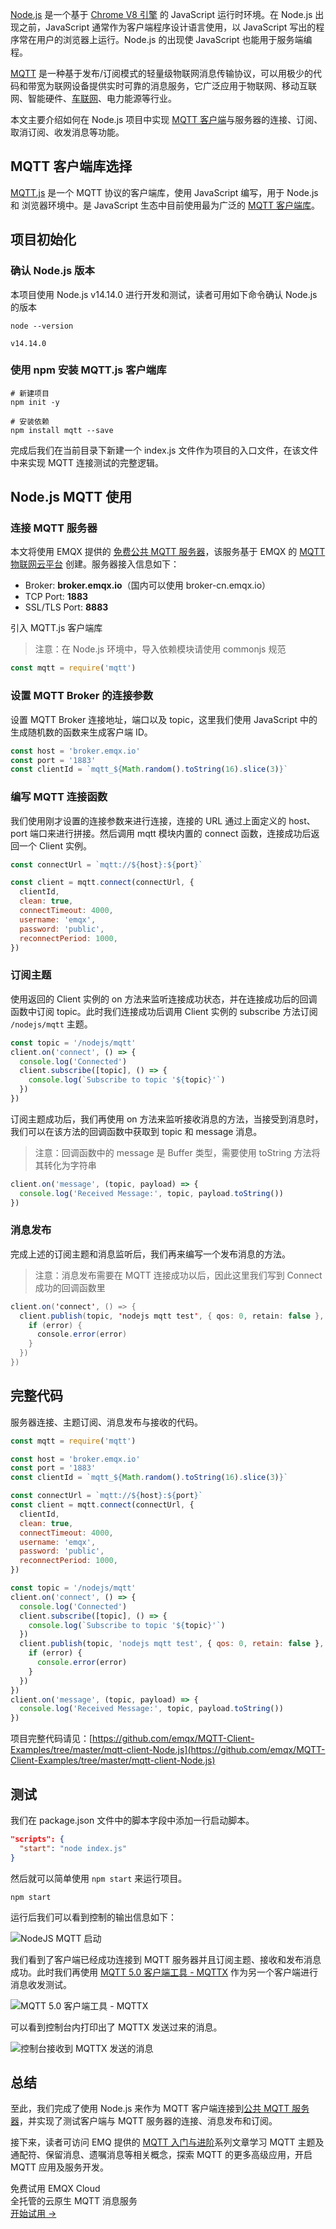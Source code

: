 [Node.js](https://nodejs.org/zh-cn/) 是一个基于 [Chrome V8 引擎](https://v8.dev/) 的 JavaScript 运行时环境。在 Node.js 出现之前，JavaScript 通常作为客户端程序设计语言使用，以 JavaScript 写出的程序常在用户的浏览器上运行。Node.js 的出现使 JavaScript 也能用于服务端编程。

[MQTT](https://mqtt.org/) 是一种基于发布/订阅模式的轻量级物联网消息传输协议，可以用极少的代码和带宽为联网设备提供实时可靠的消息服务，它广泛应用于物联网、移动互联网、智能硬件、[车联网](https://www.emqx.com/zh/blog/category/internet-of-vehicles)、电力能源等行业。

本文主要介绍如何在 Node.js 项目中实现 [MQTT 客户端](https://www.emqx.com/zh/mqtt-client-sdk)与服务器的连接、订阅、取消订阅、收发消息等功能。


## MQTT 客户端库选择

[MQTT.js](https://github.com/mqttjs/MQTT.js) 是一个 MQTT 协议的客户端库，使用 JavaScript 编写，用于 Node.js 和 浏览器环境中。是 JavaScript 生态中目前使用最为广泛的 [MQTT 客户端库](https://www.emqx.com/zh/blog/introduction-to-the-commonly-used-mqtt-client-library)。

## 项目初始化

### 确认 Node.js 版本

本项目使用 Node.js v14.14.0 进行开发和测试，读者可用如下命令确认 Node.js 的版本

```shell
node --version

v14.14.0
```

### 使用 npm 安装 MQTT.js 客户端库

```shell
# 新建项目
npm init -y

# 安装依赖
npm install mqtt --save
```

完成后我们在当前目录下新建一个 index.js 文件作为项目的入口文件，在该文件中来实现 MQTT 连接测试的完整逻辑。

## Node.js MQTT 使用

### 连接 MQTT 服务器

本文将使用 EMQX 提供的 [免费公共 MQTT 服务器](https://www.emqx.com/zh/mqtt/public-mqtt5-broker)，该服务基于 EMQX 的 [MQTT 物联网云平台](https://www.emqx.com/zh/cloud) 创建。服务器接入信息如下：

- Broker: **broker.emqx.io**（国内可以使用 broker-cn.emqx.io）
- TCP Port: **1883**
- SSL/TLS Port: **8883**

引入 MQTT.js 客户端库

> 注意：在 Node.js 环境中，导入依赖模块请使用 commonjs 规范

```javascript
const mqtt = require('mqtt')
```

### 设置 MQTT Broker 的连接参数

设置 MQTT Broker 连接地址，端口以及 topic，这里我们使用 JavaScript 中的生成随机数的函数来生成客户端 ID。

```javascript
const host = 'broker.emqx.io'
const port = '1883'
const clientId = `mqtt_${Math.random().toString(16).slice(3)}`
```

### 编写 MQTT 连接函数

我们使用刚才设置的连接参数来进行连接，连接的 URL 通过上面定义的 host、port 端口来进行拼接。然后调用 mqtt 模块内置的 connect 函数，连接成功后返回一个 Client 实例。

```javascript
const connectUrl = `mqtt://${host}:${port}`

const client = mqtt.connect(connectUrl, {
  clientId,
  clean: true,
  connectTimeout: 4000,
  username: 'emqx',
  password: 'public',
  reconnectPeriod: 1000,
})
```

### 订阅主题

使用返回的 Client 实例的 on 方法来监听连接成功状态，并在连接成功后的回调函数中订阅 topic。此时我们连接成功后调用 Client 实例的 subscribe 方法订阅 `/nodejs/mqtt` 主题。

```javascript
const topic = '/nodejs/mqtt'
client.on('connect', () => {
  console.log('Connected')
  client.subscribe([topic], () => {
    console.log(`Subscribe to topic '${topic}'`)
  })
})
```

订阅主题成功后，我们再使用 on 方法来监听接收消息的方法，当接受到消息时，我们可以在该方法的回调函数中获取到 topic 和 message 消息。

> 注意：回调函数中的 message 是 Buffer 类型，需要使用 toString 方法将其转化为字符串

```javascript
client.on('message', (topic, payload) => {
  console.log('Received Message:', topic, payload.toString())
})
```

### 消息发布

完成上述的订阅主题和消息监听后，我们再来编写一个发布消息的方法。

> 注意：消息发布需要在 MQTT 连接成功以后，因此这里我们写到 Connect 成功的回调函数里

```java
client.on('connect', () => {
  client.publish(topic, 'nodejs mqtt test', { qos: 0, retain: false }, (error) => {
    if (error) {
      console.error(error)
    }
  })
})
```

## 完整代码

服务器连接、主题订阅、消息发布与接收的代码。

```javascript
const mqtt = require('mqtt')

const host = 'broker.emqx.io'
const port = '1883'
const clientId = `mqtt_${Math.random().toString(16).slice(3)}`

const connectUrl = `mqtt://${host}:${port}`
const client = mqtt.connect(connectUrl, {
  clientId,
  clean: true,
  connectTimeout: 4000,
  username: 'emqx',
  password: 'public',
  reconnectPeriod: 1000,
})

const topic = '/nodejs/mqtt'
client.on('connect', () => {
  console.log('Connected')
  client.subscribe([topic], () => {
    console.log(`Subscribe to topic '${topic}'`)
  })
  client.publish(topic, 'nodejs mqtt test', { qos: 0, retain: false }, (error) => {
    if (error) {
      console.error(error)
    }
  })
})
client.on('message', (topic, payload) => {
  console.log('Received Message:', topic, payload.toString())
})
```

项目完整代码请见：[https://github.com/emqx/MQTT-Client-Examples/tree/master/mqtt-client-Node.js](https://github.com/emqx/MQTT-Client-Examples/tree/master/mqtt-client-Node.js)

## 测试

我们在 package.json 文件中的脚本字段中添加一行启动脚本。

```json
"scripts": {
  "start": "node index.js"
}
```

然后就可以简单使用 `npm start` 来运行项目。

```shell
npm start
```

运行后我们可以看到控制的输出信息如下：

![NodeJS MQTT 启动](https://assets.emqx.com/images/9897e6cd56163dfe7139cf6d84361e63.png)

我们看到了客户端已经成功连接到 MQTT 服务器并且订阅主题、接收和发布消息成功。此时我们再使用 [MQTT 5.0 客户端工具 - MQTTX](https://mqttx.app/zh) 作为另一个客户端进行消息收发测试。

![MQTT 5.0 客户端工具 - MQTTX](https://assets.emqx.com/images/5c841598f78eed0b186572165832f861.png)

可以看到控制台内打印出了 MQTTX 发送过来的消息。

![控制台接收到 MQTTX 发送的消息](https://assets.emqx.com/images/02d8a35312ca1309f18a628dacca8910.png)


## 总结

至此，我们完成了使用 Node.js 来作为 MQTT 客户端连接到[公共 MQTT 服务器](https://www.emqx.com/zh/mqtt/public-mqtt5-broker)，并实现了测试客户端与 MQTT 服务器的连接、消息发布和订阅。

接下来，读者可访问 EMQ 提供的 [MQTT 入门与进阶](https://www.emqx.com/zh/mqtt-guide)系列文章学习 MQTT 主题及通配符、保留消息、遗嘱消息等相关概念，探索 MQTT 的更多高级应用，开启 MQTT 应用及服务开发。

<section class="promotion">
    <div>
        免费试用 EMQX Cloud
        <div class="is-size-14 is-text-normal has-text-weight-normal">全托管的云原生 MQTT 消息服务</div>
    </div>
    <a href="https://accounts-zh.emqx.com/signup?continue=https://cloud.emqx.com/console/deployments/0?oper=new" class="button is-gradient px-5">开始试用 →</a >
</section>
